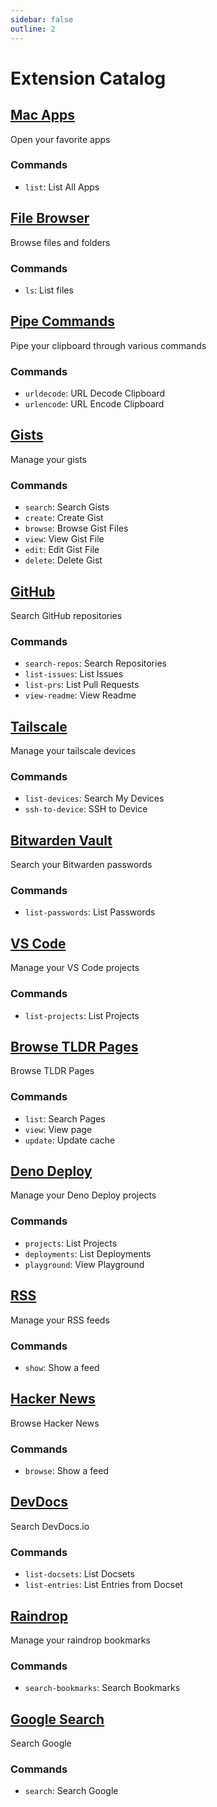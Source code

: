 ```yaml
---
sidebar: false
outline: 2
---
```


# Extension Catalog

## [Mac Apps](https://raw.githubusercontent.com/pomdtr/sunbeam/main/extensions/macapps.sh)

Open your favorite apps

### Commands

- `list`: List All Apps

## [File Browser](https://raw.githubusercontent.com/pomdtr/sunbeam/main/extensions/files.py)

Browse files and folders

### Commands

- `ls`: List files

## [Pipe Commands](https://raw.githubusercontent.com/pomdtr/sunbeam/main/extensions/pipe.ts)

Pipe your clipboard through various commands

### Commands

- `urldecode`: URL Decode Clipboard
- `urlencode`: URL Encode Clipboard

## [Gists](https://raw.githubusercontent.com/pomdtr/sunbeam/main/extensions/gists.ts)

Manage your gists

### Commands

- `search`: Search Gists
- `create`: Create Gist
- `browse`: Browse Gist Files
- `view`: View Gist File
- `edit`: Edit Gist File
- `delete`: Delete Gist

## [GitHub](https://raw.githubusercontent.com/pomdtr/sunbeam/main/extensions/github.ts)

Search GitHub repositories

### Commands

- `search-repos`: Search Repositories
- `list-issues`: List Issues
- `list-prs`: List Pull Requests
- `view-readme`: View Readme

## [Tailscale](https://raw.githubusercontent.com/pomdtr/sunbeam/main/extensions/tailscale.ts)

Manage your tailscale devices

### Commands

- `list-devices`: Search My Devices
- `ssh-to-device`: SSH to Device

## [Bitwarden Vault](https://raw.githubusercontent.com/pomdtr/sunbeam/main/extensions/bitwarden.sh)

Search your Bitwarden passwords

### Commands

- `list-passwords`: List Passwords

## [VS Code](https://raw.githubusercontent.com/pomdtr/sunbeam/main/extensions/vscode.ts)

Manage your VS Code projects

### Commands

- `list-projects`: List Projects

## [Browse TLDR Pages](https://raw.githubusercontent.com/pomdtr/sunbeam/main/extensions/tldr.sh)

Browse TLDR Pages

### Commands

- `list`: Search Pages
- `view`: View page
- `update`: Update cache

## [Deno Deploy](https://raw.githubusercontent.com/pomdtr/sunbeam/main/extensions/deno-deploy.ts)

Manage your Deno Deploy projects

### Commands

- `projects`: List Projects
- `deployments`: List Deployments
- `playground`: View Playground

## [RSS](https://raw.githubusercontent.com/pomdtr/sunbeam/main/extensions/rss.ts)

Manage your RSS feeds

### Commands

- `show`: Show a feed

## [Hacker News](https://raw.githubusercontent.com/pomdtr/sunbeam/main/extensions/hackernews.ts)

Browse Hacker News

### Commands

- `browse`: Show a feed

## [DevDocs](https://raw.githubusercontent.com/pomdtr/sunbeam/main/extensions/devdocs.sh)

Search DevDocs.io

### Commands

- `list-docsets`: List Docsets
- `list-entries`: List Entries from Docset

## [Raindrop](https://raw.githubusercontent.com/pomdtr/sunbeam/main/extensions/raindrop.ts)

Manage your raindrop bookmarks

### Commands

- `search-bookmarks`: Search Bookmarks

## [Google Search](https://raw.githubusercontent.com/pomdtr/sunbeam/main/extensions/google.sh)

Search Google

### Commands

- `search`: Search Google

